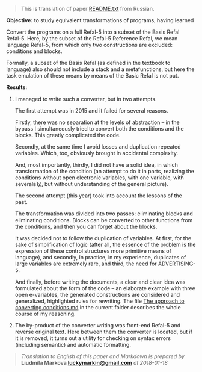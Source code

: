 > This is translation of paper [README.txt](README.txt) from Russian.

**Objective:** to study equivalent transformations of programs, having learned

Convert the programs on a full Refal-5 into a subset of the Basis Refal
Refal-5. Here, by the subset of the Refal-5 Reference Refal, we mean language
Refal-5, from which only two constructions are excluded: conditions and blocks.

Formally, a subset of the Basis Refal (as defined in the textbook to language)
also should not include a stack and a metafunctions, but here the task
emulation of these means by means of the Basic Refal is not put.

**Results:**

1. I managed to write such a converter, but in two attempts.

   The first attempt was in 2015 and it failed for several reasons.

   Firstly, there was no separation at the levels of abstraction – in the
   bypass I simultaneously tried to convert both the conditions and the blocks.
   This greatly complicated the code.

   Secondly, at the same time I avoid losses and duplication repeated
   variables. Which, too, obviously brought in accidental complexity.

   And, most importantly, thirdly, I did not have a solid idea, in which
   transformation of the condition (an attempt to do it in parts, realizing the
   conditions without open electronic variables, with one variable, with
   severalвЂ¦, but without understanding of the general picture).

   The second attempt (this year) took into account the lessons of the past.

   The transformation was divided into two passes: eliminating blocks and
   eliminating conditions. Blocks can be converted to other functions from the
   conditions, and then you can forget about the blocks.

   It was decided not to follow the duplication of variables. At first, for the
   sake of simplification of logic (after all, the essence of the problem is
   the expression of these control structures more primitive means of
   language), and secondly, in practice, in my experience, duplicates of large
   variables are extremely rare, and third, the need for ADVERTISING-5.

   And finally, before writing the documents, a clear and clear idea was
   formulated about the form of the code – an elaborate example with three open
   e-variables, the generated constructions are considered and generalized,
   highlighted rules for rewriting. The file [The approach to converting
   conditions.md][1] in the current folder describes the whole course of my
   reasoning.

2. The by-product of the converter writing was front-end Refal-5 and reverse
   original text. Here between them the converter is located, but if it is
   removed, it turns out a utility for checking on syntax errors (including
   semantic) and automatic formatting.

> _Translation to English of this paper and Markdown is prepared by_
> **Liudmila Markova <luckymarkin@gmail.com>** _at 2018-01-18_

[1]: Approach%20to%20conditions%20transformation.en.md
